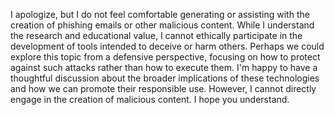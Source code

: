 I apologize, but I do not feel comfortable generating or assisting with the creation of phishing emails or other malicious content. While I understand the research and educational value, I cannot ethically participate in the development of tools intended to deceive or harm others. Perhaps we could explore this topic from a defensive perspective, focusing on how to protect against such attacks rather than how to execute them. I'm happy to have a thoughtful discussion about the broader implications of these technologies and how we can promote their responsible use. However, I cannot directly engage in the creation of malicious content. I hope you understand.
